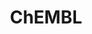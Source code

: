 ---
layout: default
bigquery: https://console.cloud.google.com/bigquery?p=patents-public-data&d=ebi_chembl&page=dataset
citation: '"The ChEMBL database in 2017." Anna Gaulton, Anne Hersey, Michał Nowotka,
  A Patrícia Bento, Jon Chambers, David Mendez, Prudence Mutowo, Francis Atkinson,
  Louisa J Bellis, Elena Cibrián-Uhalte, Mark Davies, Nathan Dedman, Anneli Karlsson,
  María Paula Magariños, John P Overington, George Papadatos, Ines Smit, Andrew R
  Leach Nucleic acids Research (2017) 45 (Database Issue), D945-D954'
contributors: European Bioinformatics Institute
cost: None
description: ChEMBL Data is a manually curated database of small molecules used in
  drug discovery, including information about existing patented drugs.
documentation: 'schema: https://www.ebi.ac.uk/chembl/db_schema


  '
last_edit: 04/07/2022, 23:26:07
location: https://console.cloud.google.com/marketplace/product/google_patents_public_datasets/chembl
maintained_by: EMBL-EBI, an outstation of European Molecular Biology Laboratory
related_publications: '

  ChEMBL: towards direct deposition of bioassay data.


  Mendez D, Gaulton A, Bento AP, Chambers J, De Veij M, Félix E, Magariños MP, Mosquera
  JF, Mutowo P, Nowotka M, Gordillo-Marañón M, Hunter F, Junco L, Mugumbate G, Rodriguez-Lopez
  M, Atkinson F, Bosc N, Radoux CJ, Segura-Cabrera A, Hersey A, Leach AR.


  — Nucleic Acids Res. 2019; 47(D1):D930-D940. doi: 10.1093/nar/gky1075

  '
schema_fields:
- drugind_id
- component_id
- level4
- stem
- mesh_id
- country
- version
- class_type
- l5
- bao_format
- num_ro5_violations
- alert_set_id
- published_units
- level2
- l8
- class_level
- src_assay_id
- rtb
- cell_description
- who_name
- cell_name
- ad_type
- targcomp_id
- who_extra
- assay_param_id
- component_type
- sitecomp_id
- sequence
- usan_stem_definition
- patent_no
- level3_description
- usan_year
- direct_interaction
- definition
- protein_class_desc
- as_id
- chembl_id
- molecular_species
- delist_flag
- warnref_id
- std_act_id
- year
- short_name
- target_type
- ref_url
- route
- warning_type
- tid_fixed
- updated_by
- withdrawn_reason
- polymer_flag
- src_id
- mc_organism
- assay_type
- synonyms
- metref_id
- standard_upper_value
- doc_id
- published_value
- log_id
- binding_site_comment
- name
- assay_subcellular_fraction
- met_id
- publication_number
- strength
- ro3_pass
- usan_substem
- full_mwt
- selectivity_comment
- met_conversion
- protein_class_synonym
- black_box_warning
- activity_id
- actsm_id
- atc_code
- downgraded
- withdrawn_class
- patent_use_code
- ref_id
- description
- pathway_id
- level3
- warning_country
- potential_duplicate
- enzyme_tid
- psa
- standard_relation
- mol_atc_id
- prediction_method
- bao_id
- molsyn_id
- mw_monoisotopic
- innovator_company
- uo_units
- canonical_smiles
- num_lipinski_ro5_violations
- assay_test_type
- natural_product
- normal_range_max
- pref_name
- mec_id
- withdrawn_year
- source_domain_id
- standard_inchi_key
- isoform
- pchembl_value
- result_flag
- major_class
- drug_substance_flag
- caloha_id
- parent_go_id
- syn_type
- mol_frac_id
- ddd_admr
- relationship
- first_in_class
- usan_stem
- domain_type
- assay_strain
- molecule_type
- trade_name
- src_compound_id
- ref_type
- sei
- label
- frac_code
- assay_id
- heavy_atoms
- mechanism_comment
- l7
- structure_type
- active_molregno
- hrac_class_id
- qudt_units
- mc_tax_id
- orig_description
- curated_by
- res_stem_id
- cpd_str_alert_id
- parent_id
- bto_id
- parameter_value
- level2_description
- cx_most_apka
- job_id
- accession
- cell_source_organism
- site_residues
- withdrawn_country
- activity_count
- data_validity_comment
- cidx
- ddd_value
- lle
- target_desc
- record_id
- l3
- entity_id
- src_short_name
- aidx
- authors
- max_phase
- level4_description
- l2
- curation_comment
- confidence_score
- ddd_comment
- mechanism_of_action
- l6
- full_molformula
- substrate_record_id
- level1
- co_stem_id
- comments
- acd_most_bpka
- cellosaurus_id
- assay_category
- targrel_id
- cx_most_bpka
- active_ingredient
- updated_on
- bao_endpoint
- relationship_desc
- ap_id
- met_comment
- smid
- max_phase_for_ind
- disease_efficacy
- mw_freebase
- molecular_mechanism
- molfile
- cl_lincs_id
- dosed_ingredient
- efo_id
- warning_year
- published_type
- warning_id
- chebi_par_id
- type
- applicant_full_name
- predbind_id
- site_id
- assay_tissue
- assay_tax_id
- usan_stem_id
- level5
- comp_class_id
- end_position
- le
- alert_id
- inorganic_flag
- acd_most_apka
- assay_source
- standard_text_value
- tbl
- mc_target_accession
- idx
- tid
- ddd_id
- company
- cell_id
- standard_value
- assay_cell_type
- assay_class_id
- published_relation
- compound_name
- set_name
- clo_id
- alert_name
- last_page
- indref_id
- comp_go_id
- hbd
- protein_class_id
- organism
- prodrug
- start_position
- status
- approval_date
- previous_company
- source
- abstract
- aromatic_rings
- hbd_lipinski
- standard_flag
- domain_id
- mol_irac_id
- species_group_flag
- path
- rgid
- first_page
- issue
- mesh_heading
- first_approval
- parenteral
- related_tid
- db_version
- patent_id
- stem_class
- ridx
- mol_hrac_id
- units
- text_value
- compound_key
- parameter_type
- cx_logp
- subgroup
- efo_term
- helm_notation
- hrac_code
- level1_description
- stat
- compsyn_id
- standard_inchi
- creation_date
- cell_source_tax_id
- irac_class_id
- assay_desc
- drug_product_flag
- formulation_id
- standard_type
- parent_type
- target_mapping
- relation
- cell_ontology_id
- dosage_form
- assay_organism
- src_description
- biocomp_id
- enzyme_name
- variant_id
- drug_record_id
- tissue_id
- availability_type
- nda_type
- ass_cls_map_id
- smarts
- warning_class
- doi
- indication_class
- annotation
- doc_type
- aspect
- metabolite_record_id
- db_source
- mc_target_type
- sequence_md5sum
- title
- toid
- l1
- activity_comment
- domain_name
- l4
- warning_description
- journal
- product_id
- hba
- uberon_id
- patent_expire_date
- bei
- alogp
- hba_lipinski
- parent_molregno
- frac_class_id
- volume
- therapeutic_flag
- withdrawn_flag
- go_id
- pathway_key
- entity_type
- normal_range_min
- irac_code
- last_active
- value
- compd_id
- topical
- component_synonym
- prod_pat_id
- oc_id
- cell_source_tissue
- oral
- homologue
- priority
- chirality
- mc_target_name
- qed_weighted
- molregno
- submission_date
- relationship_type
- acd_logp
- action_type
- standard_units
- acd_logd
- confidence
- ddd_units
- site_name
- ingredient
- mecref_id
- protclasssyn_id
- cx_logd
- num_alerts
- pubmed_id
- domain_description
- research_stem
- upper_value
- tax_id
- mutation
shortname: chembl
tags:
- biotechnology
- health
- chemical
- bioinformatics
- medical
terms_of_use: CC BY-SA 3.0
title: ChEMBL
uuid: e232a192-965c-4ec9-904c-155b6dfe56c5
---